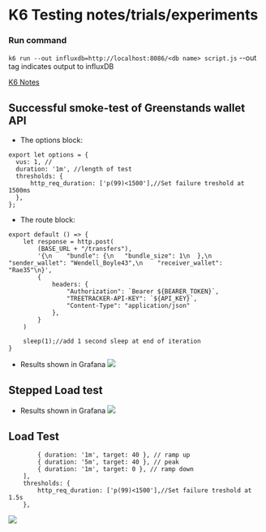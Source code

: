 # K6 Testing notes/trials/experiments

### Run command
``` k6 run --out influxdb=http://localhost:8086/<db name> script.js ```
--out tag indicates output to influxDB

[K6 Notes](https://gist.github.com/mdcoxe/0d1e208238689ee90c71cfaec108fe6d)

## Successful smoke-test of Greenstands wallet API
- The options block:
``` 
export let options = {
  vus: 1, //
  duration: '1m', //length of test
  thresholds: {
      http_req_duration: ['p(99)<1500'],//Set failure treshold at 1500ms
  },
};
```
- The route block:
``` 
export default () => {   
    let response = http.post(
        (BASE_URL + "/transfers"),
        '{\n    "bundle": {\n   "bundle_size": 1\n  },\n    "sender_wallet": "Wendell_Boyle43",\n    "receiver_wallet": "Rae35"\n}',
        {
            headers: {
                "Authorization": `Bearer ${BEARER_TOKEN}`,
                "TREETRACKER-API-KEY": `${API_KEY}`,
                "Content-Type": "application/json"
            },
        } 
    )
   
    sleep(1);//add 1 second sleep at end of iteration
}
```
- Results shown in Grafana
![](https://imgur.com/m18hZSe.png)

## Stepped Load test 
- Results shown in Grafana
![](https://imgur.com/Gf7FyNH.png)

## Load Test
``` stages: [
        { duration: '1m', target: 40 }, // ramp up
        { duration: '5m', target: 40 }, // peak
        { duration: '1m', target: 0 }, // ramp down
    ],
    thresholds: {
        http_req_duration: ['p(99)<1500'],//Set failure treshold at 1.5s
    }, 
```
![](https://imgur.com/kwH4Hkw.png)

